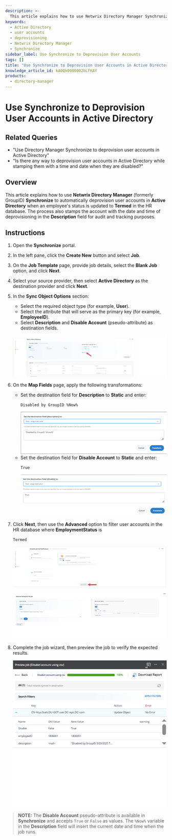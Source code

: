 ```yaml
---
description: >-
  This article explains how to use Netwrix Directory Manager Synchronize to automatically deprovision user accounts in Active Directory when an employee's status is updated to Termed in the HR database.
keywords:
  - Active Directory
  - user accounts
  - deprovisioning
  - Netwrix Directory Manager
  - Synchronize
sidebar_label: Use Synchronize to Deprovision User Accounts
tags: []
title: "Use Synchronize to Deprovision User Accounts in Active Directory"
knowledge_article_id: kA0Qk0000002bLFKAY
products:
  - directory-manager
---
```


# Use Synchronize to Deprovision User Accounts in Active Directory

## Related Queries

- "Use Directory Manager Synchronize to deprovision user accounts in Active Directory"
- "Is there any way to deprovision user accounts in Active Directory while stamping them with a time and date when they are disabled?"

## Overview

This article explains how to use **Netwrix Directory Manager** (formerly GroupID) **Synchronize** to automatically deprovision user accounts in **Active Directory** when an employee's status is updated to **Termed** in the HR database. The process also stamps the account with the date and time of deprovisioning in the **Description** field for audit and tracking purposes.

## Instructions

1. Open the **Synchronize** portal.
2. In the left pane, click the **Create New** button and select **Job**.
3. On the **Job Template** page, provide job details, select the **Blank Job** option, and click **Next**.
4. Select your source provider, then select **Active Directory** as the destination provider and click **Next**.
5. In the **Sync Object Options** section:
   - Select the required object type (for example, **User**).
   - Select the attribute that will serve as the primary key (for example, **EmployeeID**).
   - Select **Description** and **Disable Account** (pseudo-attribute) as destination fields.

   ![Sync Object Options section with object type, primary key, Description, and Disable Account fields selected](./images/servlet_image_d9dc4fb1bb54.png)

6. On the **Map Fields** page, apply the following transformations:
   - Set the destination field for **Description** to **Static** and enter: 
     ```plaintext
     Disabled by GroupID %Now%
     ```
     ![Map Fields page showing Description field set to Static with value 'Disabled by GroupID %Now%'](./images/servlet_image_b71a7e7e6175.png)
   - Set the destination field for **Disable Account** to **Static** and enter: 
     ```plaintext
     True
     ```
     ![Map Fields page showing Disable Account field set to Static with value 'True'](./images/servlet_image_ab6741dc126d.png)

7. Click **Next**, then use the **Advanced** option to filter user accounts in the HR database where **EmploymentStatus** is 
   ```plaintext
   Termed
   ```

   ![Advanced filter option for EmploymentStatus set to 'Termed' in HR database](./images/servlet_image_8426237cde8a.png)

   ![Preview of filtered user accounts with EmploymentStatus 'Termed'](./images/servlet_image_fa88114e05d0.png)

8. Complete the job wizard, then preview the job to verify the expected results.

   ![Job preview showing deprovisioned user accounts with Description and Disable Account fields updated](./images/servlet_image_295917ddc060.png)

> **NOTE:** The **Disable Account** pseudo-attribute is available in **Synchronize** and accepts `True` or `False` as values. The `%Now%` variable in the **Description** field will insert the current date and time when the job runs.